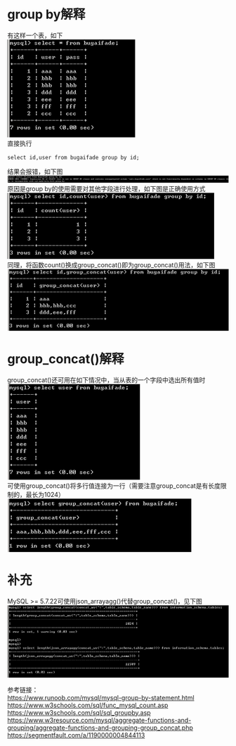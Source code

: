 # group by解释  
有这样一个表，如下  
![image](./0.png)  
直接执行
```
select id,user from bugaifade group by id;
```
结果会报错，如下图  
![image](./1.png)  
原因是group by的使用需要对其他字段进行处理，如下图是正确使用方式  
![image](./2.png)  
同理，将函数count()换成group_concat()即为group_concat()用法，如下图  
![image](./3.png)  

# group_concat()解释
group_concat()还可用在如下情况中，当从表的一个字段中选出所有值时  
![image](./4.png)  
可使用group_concat()将多行值连接为一行（需要注意group_concat是有长度限制的，最长为1024）  
![image](./5.png)

# 补充
MySQL >= 5.7.22可使用json_arrayagg()代替group_concat()，见下图  
![image](./6.png)

参考链接：  
https://www.runoob.com/mysql/mysql-group-by-statement.html  
https://www.w3schools.com/sql/func_mysql_count.asp  
https://www.w3schools.com/sql/sql_groupby.asp  
https://www.w3resource.com/mysql/aggregate-functions-and-grouping/aggregate-functions-and-grouping-group_concat.php  
https://segmentfault.com/a/1190000004844113
